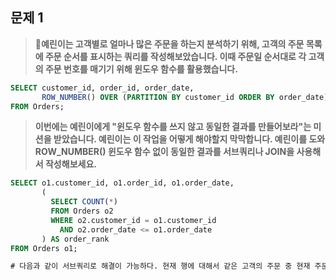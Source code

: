 ## 문제 1

> **🧚예린이는 고객별로 얼마나 많은 주문을 하는지 분석하기 위해, 고객의 주문 목록에 주문 순서를 표시하는 쿼리를 작성해보았습니다. 이때 주문일 순서대로 각 고객의 주문 번호를 매기기 위해 윈도우 함수를 활용했습니다.**

~~~sql
SELECT customer_id, order_id, order_date,
       ROW_NUMBER() OVER (PARTITION BY customer_id ORDER BY order_date) AS order_rank
FROM Orders;
~~~

> **이번에는 예린이에게 "윈도우 함수를 쓰지 않고 동일한 결과를 만들어보라"는 미션을 받았습니다. 예린이는 이 작업을 어떻게 해야할지 막막합니다. 예린이를 도와 ROW_NUMBER() 윈도우 함수 없이 동일한 결과를 서브쿼리나 JOIN을 사용해서 작성해보세요.**



~~~sql
SELECT o1.customer_id, o1.order_id, o1.order_date,
       (
         SELECT COUNT(*)
         FROM Orders o2
         WHERE o2.customer_id = o1.customer_id
           AND o2.order_date <= o1.order_date
       ) AS order_rank
FROM Orders o1;

# 다음과 같이 서브쿼리로 해결이 가능하다. 현재 행에 대해서 같은 고객의 주문 중 현재 주문일보다 같거나 이전인 주문 수를 세어 순위처럼 사용한다. order_date가 같은 경우에는 순위가 같아질 수 있어, ROW_NUMBER() 와는 정확히 같지는 않다. 
~~~

